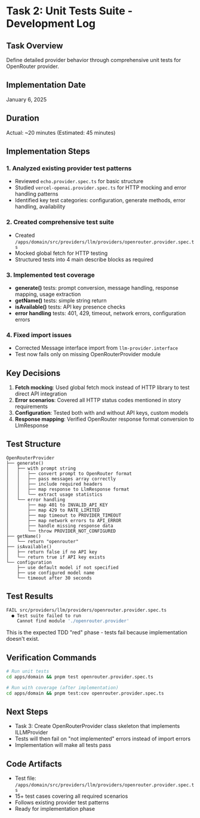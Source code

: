 # Task 2: Unit Tests Suite - Development Log

## Task Overview
Define detailed provider behavior through comprehensive unit tests for OpenRouter provider.

## Implementation Date
January 6, 2025

## Duration
Actual: ~20 minutes (Estimated: 45 minutes)

## Implementation Steps

### 1. Analyzed existing provider test patterns
- Reviewed `echo.provider.spec.ts` for basic structure
- Studied `vercel-openai.provider.spec.ts` for HTTP mocking and error handling patterns
- Identified key test categories: configuration, generate methods, error handling, availability

### 2. Created comprehensive test suite
- Created `/apps/domain/src/providers/llm/providers/openrouter.provider.spec.ts`
- Mocked global fetch for HTTP testing
- Structured tests into 4 main describe blocks as required

### 3. Implemented test coverage
- **generate()** tests: prompt conversion, message handling, response mapping, usage extraction
- **getName()** tests: simple string return
- **isAvailable()** tests: API key presence checks  
- **error handling** tests: 401, 429, timeout, network errors, configuration errors

### 4. Fixed import issues
- Corrected Message interface import from `llm-provider.interface`
- Test now fails only on missing OpenRouterProvider module

## Key Decisions

1. **Fetch mocking**: Used global fetch mock instead of HTTP library to test direct API integration
2. **Error scenarios**: Covered all HTTP status codes mentioned in story requirements
3. **Configuration**: Tested both with and without API keys, custom models
4. **Response mapping**: Verified OpenRouter response format conversion to LlmResponse

## Test Structure

```
OpenRouterProvider
├── generate()
│   ├── with prompt string
│   │   ├── convert prompt to OpenRouter format
│   │   ├── pass messages array correctly
│   │   ├── include required headers
│   │   ├── map response to LlmResponse format
│   │   └── extract usage statistics
│   └── error handling
│       ├── map 401 to INVALID_API_KEY
│       ├── map 429 to RATE_LIMITED
│       ├── map timeout to PROVIDER_TIMEOUT
│       ├── map network errors to API_ERROR
│       ├── handle missing response data
│       └── throw PROVIDER_NOT_CONFIGURED
├── getName()
│   └── return "openrouter"
├── isAvailable()
│   ├── return false if no API key
│   └── return true if API key exists
└── configuration
    ├── use default model if not specified
    ├── use configured model name
    └── timeout after 30 seconds
```

## Test Results

```bash
FAIL src/providers/llm/providers/openrouter.provider.spec.ts
  ● Test suite failed to run
    Cannot find module './openrouter.provider'
```

This is the expected TDD "red" phase - tests fail because implementation doesn't exist.

## Verification Commands

```bash
# Run unit tests
cd apps/domain && pnpm test openrouter.provider.spec.ts

# Run with coverage (after implementation)
cd apps/domain && pnpm test:cov openrouter.provider.spec.ts
```

## Next Steps

- Task 3: Create OpenRouterProvider class skeleton that implements ILLMProvider
- Tests will then fail on "not implemented" errors instead of import errors
- Implementation will make all tests pass

## Code Artifacts

- Test file: `/apps/domain/src/providers/llm/providers/openrouter.provider.spec.ts`
- 15+ test cases covering all required scenarios
- Follows existing provider test patterns
- Ready for implementation phase